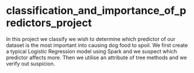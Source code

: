 # classification_and_importance_of_predictors_project
In this project we classify we wish to determine which predictor of our dataset is the most important into causing dog food to spoil. We first create a typical Logistic Regression model using Spark and we suspect which predictor affects more. Then we utilise an attribute of tree methods and we verify out suspicion. 
